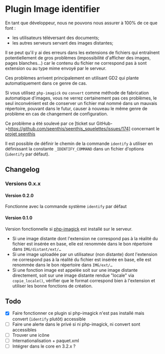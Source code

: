 # Plugin Image identifier

En tant que développeur, nous ne pouvons nous assurer à 100% de ce que font :

* les utilisateurs téléversant des documents;
* les autres serveurs servant des images distantes;

Il se peut qu'il y ai des erreurs dans les extensions de fichiers qui entraînent potentiellement de gros problèmes (impossibilité d'afficher des images, pages blanches…) car le contenu du fichier ne correspond pas à sont extension ou au type mime envoyé par le serveur.

Ces problèmes arrivent principalement en utilisant GD2 qui plante automatiquement dans ce genre de cas.

Si vous utilisez `php-imagick` ou `convert` comme méthode de fabrication automatique d'images, vous ne verrez certainement pas ces problèmes, le seul inconvénient est de conserver un fichier mal nommé dans un mauvais répertoire, pouvant dans le futur, causer à nouveau le même genre de problème en cas de changement de configuration.

Ce problème a été soulevé par ce [ticket sur GitHub->https://github.com/seenthis/seenthis_squelettes/issues/174] concernant le [projet seenthis](http://www.seenthis.net)

Il est possible de définir le chemin de la commande `identify` à utiliser en définissant la constante `_IDENTIFY_COMMAND` dans un fichier d'options (`identify` par défaut).

## Changelog

### Versions 0.x.x

#### Version 0.2.0

Fonctionne avec la commande système `identify` par défaut

#### Version 0.1.0

Version fonctionnelle si [php-imagick](http://php.net/manual/fr/book.imagick.php) est installé sur le serveur.

* Si une image distante dont l'extension ne correspond pas à la réalité du fichier est insérée en base, elle est renommée dans le bon répertoire dans `IMG/distant/ext/…`
* Si une image uploadée par un utilisateur (non distante) dont l'extension ne correspond pas à la réalité du fichier est insérée en base, elle est renommée dans le bon répertoire dans `IMG/ext/…`
* Si une fonction image est appelée soit sur une image distante directement, soit sur une image distante rendue "locale" via `copie_locale()`, vérifier que le format correspond bien à l'extension et utiliser les bonne fonctions de création.

## Todo

* [x] Faire fonctionner ce plugin si php-imagick n'est pas installé mais convert (`identify` plutôt) accessible
* [ ] Faire une alerte dans le privé si ni php-imagick, ni convert sont accessibles
* [ ] Trouver une icône
* [ ] Internationalisation + paquet.xml
* [ ] Intégrer dans le core en 3.2.x ?